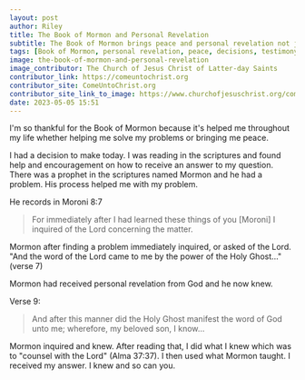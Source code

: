 ```yaml
---
layout: post
author: Riley
title: The Book of Mormon and Personal Revelation
subtitle: The Book of Mormon brings peace and personal revelation not just for me, but for you too.
tags: [Book of Mormon, personal revelation, peace, decisions, testimony, invitation]
image: the-book-of-mormon-and-personal-revelation
image_contributor: The Church of Jesus Christ of Latter-day Saints
contributor_link: https://comeuntochrist.org
contributor_site: ComeUntoChrist.org
contributor_site_link_to_image: https://www.churchofjesuschrist.org/comeuntochrist/believe/book-of-mormon/5-things-to-know-about-the-book-of-mormon
date: 2023-05-05 15:51
---
```


I'm so thankful for the Book of Mormon because it's helped me throughout my life whether helping me solve my problems or bringing me peace.

I had a decision to make today. I was reading in the scriptures and found help and encouragement on how to receive an answer to my question. There was a prophet in the scriptures named Mormon and he had a problem. His process helped me with my problem.

He records in Moroni 8:7
> For immediately after I had learned these things of you [Moroni] I inquired of the Lord concerning the matter.

Mormon after finding a problem immediately inquired, or asked of the Lord. "And the word of the Lord came to me by the power of the Holy Ghost…" (verse 7)

Mormon had received personal revelation from God and he now knew.

Verse 9:
> And after this manner did the Holy Ghost manifest the word of God unto me; wherefore, my beloved son, I know…

Mormon inquired and knew. After reading that, I did what I knew which was to "counsel with the Lord" (Alma 37:37). I then used what Mormon taught. I received my answer. I knew and so can you.
<br>
